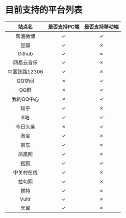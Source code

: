 # 目前支持的平台列表

|  站点名          | 是否支持PC端       |  是否支持移动端          |
|  :----:          | :----:             |  :----:                  |
|  新浪微博        | ✓                  |  ✓                       |
|  豆瓣            | ✓                  |  ✗                       |
|  Github          | ✓                  |  ✗                       |
|  网易云音乐      | ✓                  |  ✗                       |
|  中国铁路12306   | ✓                  |  ✗                       |
|  QQ空间          | ✗                  |  ✓                       |
|  QQ群            | ✗                  |  ✓                       |
|  我的QQ中心	   | ✗                  |  ✓                       |
|  知乎   		   | ✓                  |  ✗                       |
|  B站   		   | ✓                  |  ✓                       |
|  今日头条		   | ✗                  |  ✓                       |
|  淘宝            | ✓                  |  ✗                       |
|  京东            | ✓                  |  ✗                       |
|  凤凰网          | ✓                  |  ✗                       |
|  搜狐            | ✓                  |  ✓                       |
|  中关村在线      | ✓                  |  ✗                       |
|  拉勾网          | ✓                  |  ✗                       |
|  推特            | ✓                  |  ✗                       |
|  Vultr           | ✓                  |  ✗                       |
|  天翼            | ✓                  |  ✗                       |